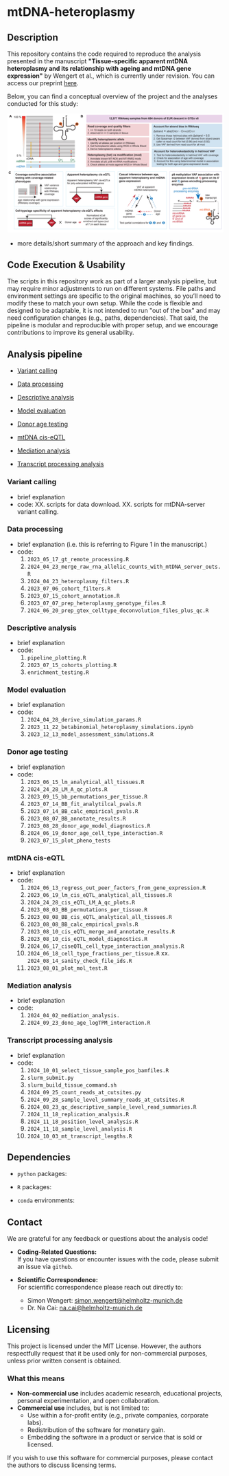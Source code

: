 # mtDNA-heteroplasmy

## Description

This repository contains the code required to reproduce the analysis presented in the manuscript **"Tissue-specific apparent mtDNA heteroplasmy and its relationship with ageing and mtDNA gene expression"** by Wengert et al., which is currently under revision. You can access our preprint [here](link-to-paper). 

Below, you can find a conceptual overview of the project and the analyses conducted for this study:

![](README_files/project_overview.png)


- more details/short summary of the approach and key findings.


## Code Execution & Usability

The scripts in this repository work as part of a larger analysis pipeline, but may require minor adjustments to run on different systems. File paths and environment settings are specific to the original machines, so you’ll need to modify these to match your own setup. While the code is flexible and designed to be adaptable, it is not intended to run "out of the box" and may need configuration changes (e.g., paths, dependencies). That said, the  pipeline is modular and reproducible with proper setup, and we encourage contributions to improve its general usability.


## Analysis pipeline

   * [Variant calling](#Variant-calling)

   * [Data processing](#Data-processing) 
      
   * [Descriptive analysis](#Descriptive-analysis)

   * [Model evaluation](#Model-evaluation)

   * [Donor age testing](#Donor-age-testing)

   * [mtDNA cis-eQTL](#mtDNA-cis-eQTL)
   
   * [Mediation analysis](#Mediation-analysis)

   * [Transcript processing analysis](#Transcript-processing-analysis)


### Variant calling

- brief explanation
- code:
    XX. scripts for data download.
    XX. scripts for mtDNA-server variant calling.

### Data processing

- brief explanation (i.e. this is referring to Figure 1 in the manuscript.)
- code:
    1. `2023_05_17_gt_remote_processing.R`
    2. `2024_04_23_merge_raw_rna_allelic_counts_with_mtDNA_server_outs.R`
    3. `2024_04_23_heteroplasmy_filters.R`
    4. `2023_07_06_cohort_filters.R`
    5. `2023_07_15_cohort_annotation.R`
    6. `2023_07_07_prep_heteroplasmy_genotype_files.R`
    7. `2024_06_20_prep_gtex_celltype_deconvolution_files_plus_qc.R`

### Descriptive analysis

- brief explanation
- code:
    1. `pipeline_plotting.R`
    2. `2023_07_15_cohorts_plotting.R`
    3. `enrichment_testing.R`

### Model evaluation

- brief explanation
- code: 
    1. `2024_04_28_derive_simulation_params.R`
    2. `2023_11_22_betabinomial_heteroplasmy_simulations.ipynb`
    3. `2023_12_13_model_assessment_simulations.R`

### Donor age testing

- brief explanation
- code:
    1. `2023_06_15_lm_analytical_all_tissues.R`
    2. `2024_24_28_LM_A_qc_plots.R`
    3. `2023_09_15_bb_permutations_per_tissue.R`
    4. `2023_07_14_BB_fit_analytilcal_pvals.R`
    5. `2023_07_14_BB_calc_empirical_pvals.R`
    6. `2023_08_07_BB_annotate_results.R`
    7. `2023_08_28_donor_age_model_diagnostics.R`
    8. `2024_06_19_donor_age_cell_type_interaction.R`
    9. `2023_07_15_plot_pheno_tests`

### mtDNA cis-eQTL

- brief explanation
- code: 
    1. `2024_06_13_regress_out_peer_factors_from_gene_expression.R`
    2. `2023_06_19_lm_cis_eQTL_analytical_all_tissues.R`
    3. `2024_24_28_cis_eQTL_LM_A_qc_plots.R`
    4. `2023_08_03_BB_permutations_per_tissue.R`
    5. `2023_08_08_BB_cis_eQTL_analytical_all_tissues.R`
    6. `2023_08_08_BB_calc_empirical_pvals.R`
    7. `2023_08_10_cis_eQTL_merge_and_annotate_results.R`
    8. `2023_08_10_cis_eQTL_model_diagnostics.R`
    10. `2024_06_17_ciseQTL_cell_type_interaction_analysis.R`
    11. `2024_06_18_cell_type_fractions_per_tissue.R`
    xx. `2024_08_14_sanity_check_file_ids.R`
    12. `2023_08_01_plot_mol_test.R`

### Mediation analysis

- brief explanation
- code:
    1. `2024_04_02_mediation_analysis.`
    2. `2024_09_23_dono_age_logTPM_interaction.R`

### Transcript processing analysis

- brief explanation
- code:
    1. `2024_10_01_select_tissue_sample_pos_bamfiles.R`
    2. `slurm_submit.py`
    3. `slurm_build_tissue_command.sh`
    4. `2024_09_25_count_reads_at_cutsites.py`
    5. `2024_09_28_sample_level_summary_reads_at_cutsites.R`
    6. `2024_08_23_qc_descriptive_sample_level_read_summaries.R`
    7. `2024_11_18_replication_analysis.R`
    8. `2024_11_18_position_level_analysis.R`
    9. `2024_11_18_sample_level_analysis.R`
    10. `2024_10_03_mt_transcript_lengths.R`


## Dependencies

- `python` packages:

- `R` packages:

- `conda` environments:


## Contact

We are grateful for any feedback or questions about the analysis code! 

- **Coding-Related Questions:**  
  If you have questions or encounter issues with the code, please submit an issue via `github`.

- **Scientific Correspondence:**  
    For scientific correspondence please reach out directly to:

  - Simon Wengert: [simon.wengert@helmholtz-munich.de](mailto:simon.wengert@helmholtz-munich.de)  
  - Dr. Na Cai: [na.cai@helmholtz-munich.de](mailto:na.cai@helmholtz-munich.de)


## Licensing

This project is licensed under the MIT License. However, the authors respectfully request that it be used only for non-commercial purposes, unless prior written consent is obtained.

### What this means

- **Non-commercial use** includes academic research, educational projects, personal experimentation, and open collaboration.
- **Commercial use** includes, but is not limited to:
  - Use within a for-profit entity (e.g., private companies, corporate labs).
  - Redistribution of the software for monetary gain.
  - Embedding the software in a product or service that is sold or licensed.

If you wish to use this software for commercial purposes, please contact the authors to discuss licensing terms.

